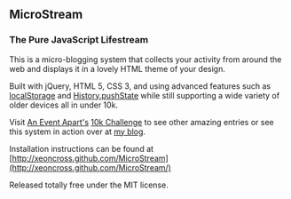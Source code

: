 ## MicroStream
### The Pure JavaScript Lifestream

This is a micro-blogging system that collects your activity from around the web and displays it in a lovely HTML theme of your design.

Built with jQuery, HTML 5, CSS 3, and using advanced features such as [localStorage](https://developer.mozilla.org/en/dom/storage) and [History.pushState](https://developer.mozilla.org/en/DOM/Manipulating_the_browser_history) while still supporting a wide variety of older devices all in under 10k.

Visit [An Event Apart's](http://aneventapart.com/) [10k Challenge](http://10k.aneventapart.com/) to see other amazing entries or see this system in action over at [my blog](http://xeoncross.com).

Installation instructions can be found at [http://xeoncross.github.com/MicroStream](http://xeoncross.github.com/MicroStream/)

Released totally free under the MIT license.
